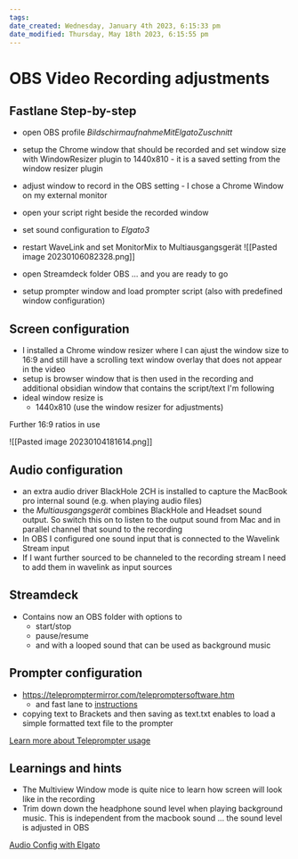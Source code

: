 ```yaml
---
tags: 
date_created: Wednesday, January 4th 2023, 6:15:33 pm
date_modified: Thursday, May 18th 2023, 6:15:55 pm
---
```

# OBS Video Recording adjustments
## Fastlane Step-by-step
+ open OBS profile *BildschirmaufnahmeMitElgatoZuschnitt*
+ setup the Chrome window that should be recorded and set window size with WindowResizer plugin to 1440x810 - it is a saved setting from the window resizer plugin
+ adjust window to record in the OBS setting - I chose a Chrome Window on my external monitor
+ open your script right beside the recorded window
+ set sound configuration to *Elgato3*
+ restart WaveLink and set MonitorMix to Multiausgangsgerät
![[Pasted image 20230106082328.png]]

+ open Streamdeck folder OBS ... and you are ready to go
+ setup prompter window and load prompter script (also with predefined window configuration)


## Screen configuration
+ I installed a Chrome window resizer where I can ajust the window size to 16:9 and still have a scrolling text window overlay that does not appear in the video
+ setup is browser window that is then used in the recording and additional obsidian window that contains the script/text I'm following
+ ideal window resize is
	+ 1440x810 (use the window resizer for adjustments)

Further 16:9 ratios in use

![[Pasted image 20230104181614.png]]


## Audio configuration
+ an extra audio driver BlackHole 2CH is installed to capture the MacBook pro internal sound (e.g. when playing audio files)
+ the *Multiausgangsgerät* combines BlackHole and Headset sound output. So switch this on to listen to the output sound from Mac and in parallel channel that sound to the recording
+ In OBS I configured one sound input that is connected to the Wavelink Stream input
+ If I want further sourced to be channeled to the recording stream I need to add them in wavelink as input sources




## Streamdeck
+ Contains now an OBS folder with options to 
	+ start/stop
	+ pause/resume
	+ and with a looped sound that can be used as background music

## Prompter configuration
+ https://telepromptermirror.com/telepromptersoftware.htm
	+ and fast lane to [instructions](https://telepromptermirror.com/teleprompter-software-instructions/)
+ copying text to Brackets and then saving as text.txt enables to load a simple formatted text file to the prompter

[Learn more about Teleprompter usage](https://www.youtube.com/watch?v=QRk5eLdzI_s)


## Learnings and hints
+ The Multiview Window mode is quite nice to learn how screen will look like in the recording
+ Trim down down the headphone sound level when playing background music. This is independent from the macbook sound ... the sound level is adjusted in OBS

[Audio Config with Elgato](https://www.youtube.com/watch?v=Ly-CLqMDq2Y)